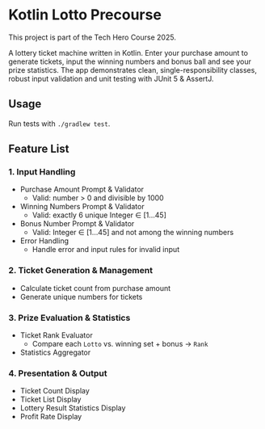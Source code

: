 # Kotlin Lotto Precourse

This project is part of the Tech Hero Course 2025.

A lottery ticket machine written in Kotlin. Enter your purchase amount to generate tickets, input the winning numbers and bonus ball and see your prize statistics. The app demonstrates clean, single-responsibility classes, robust input validation and unit testing with JUnit 5 & AssertJ.

## Usage
Run tests with `./gradlew test`.


## Feature List

### 1. Input Handling
- Purchase Amount Prompt & Validator
    - Valid: number > 0 and divisible by 1000
- Winning Numbers Prompt & Validator
    - Valid: exactly 6 unique Integer ∈ [1…45]
- Bonus Number Prompt & Validator
    - Valid: Integer ∈ [1…45] and not among the winning numbers
- Error Handling
    - Handle error and input rules for invalid input

### 2. Ticket Generation & Management
- Calculate ticket count from purchase amount
- Generate unique numbers for tickets

### 3. Prize Evaluation & Statistics
- Ticket Rank Evaluator
    - Compare each `Lotto` vs. winning set + bonus → `Rank`
- Statistics Aggregator

### 4. Presentation & Output
- Ticket Count Display
- Ticket List Display
- Lottery Result Statistics Display
- Profit Rate Display
